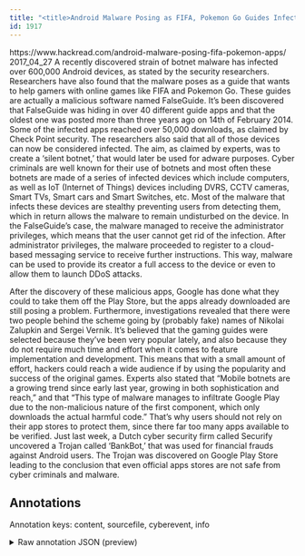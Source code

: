 ```yaml
---
title: "<title>Android Malware Posing as FIFA, Pokemon Go Guides Infected 600,000 Devices</title>"
id: 1917
---
```


<title>Android Malware Posing as FIFA, Pokemon Go Guides Infected 600,000 Devices</title>
<source> https://www.hackread.com/android-malware-posing-fifa-pokemon-apps/ </source>
<date> 2017_04_27 </date>
<text>
A recently discovered strain of botnet malware has infected over 600,000 Android devices, as stated by the security researchers. Researchers have also found that the malware poses as a guide that wants to help gamers with online games like FIFA and Pokemon Go. These guides are actually a malicious software named FalseGuide.
It’s been discovered that FalseGuide was hiding in over 40 different guide apps and that the oldest one was posted more than three years ago on 14th of February 2014. Some of the infected apps reached over 50,000 downloads, as claimed by Check Point security. The researchers also said that all of those devices can now be considered infected.
The aim, as claimed by experts, was to create a ‘silent botnet,’ that would later be used for adware purposes. Cyber criminals are well known for their use of botnets and most often these botnets are made of a series of infected devices which include computers, as well as IoT (Internet of Things) devices including DVRS, CCTV cameras, Smart TVs, Smart cars and Smart Switches, etc. Most of the malware that infects these devices are stealthy preventing users from detecting them, which in return allows the malware to remain undisturbed on the device.
In the FalseGuide’s case, the malware managed to receive the administrator privileges, which means that the user cannot get rid of the infection. After administrator privileges, the malware proceeded to register to a cloud-based messaging service to receive further instructions. This way, malware can be used to provide its creator a full access to the device or even to allow them to launch DDoS attacks.

After the discovery of these malicious apps, Google has done what they could to take them off the Play Store, but the apps already downloaded are still posing a problem. Furthermore, investigations revealed that there were two people behind the scheme going by (probably fake) names of Nikolai Zalupkin and Sergei Vernik.
It’s believed that the gaming guides were selected because they’ve been very popular lately, and also because they do not require much time and effort when it comes to feature implementation and development. This means that with a small amount of effort, hackers could reach a wide audience if by using the popularity and success of the original games.
Experts also stated that “Mobile botnets are a growing trend since early last year, growing in both sophistication and reach,” and that “This type of malware manages to infiltrate Google Play due to the non-malicious nature of the first component, which only downloads the actual harmful code.” That’s why users should not rely on their app stores to protect them, since there far too many apps available to be verified.
Just last week, a Dutch cyber security firm called Securify uncovered a Trojan called ‘BankBot,’ that was used for financial frauds against Android users. The Trojan was discovered on Google Play Store leading to the conclusion that even official apps stores are not safe from cyber criminals and malware. 
</text>



## Annotations

Annotation keys: content, sourcefile, cyberevent, info

<details>
<summary>Raw annotation JSON (preview)</summary>

```json
{
  "content": "A recently discovered strain of botnet malware has infected over 600,000 Android devices, as stated by the security researchers. Researchers have also found that the malware poses as a guide that wants to help gamers with online games like FIFA and Pokemon Go. These guides are actually a malicious software named FalseGuide. It\u2019s been discovered that FalseGuide was hiding in over 40 different guide apps and that the oldest one was posted more than three years ago on 14th of February 2014. Some of the infected apps reached over 50,000 downloads, as claimed by Check Point security. The researchers also said that all of those devices can now be considered infected. The aim, as claimed by experts, was to create a \u2018silent botnet,\u2019 that would later be used for adware purposes. Cyber criminals are well known for their use\u00a0of botnets and most often these botnets are made of a series of infected devices which include computers, as well as IoT (Internet of Things) devices including DVRS, CCTV cameras, Smart TVs, Smart cars and Smart Switches, etc. Most of the malware that infects these devices are stealthy preventing users from detecting them, which in return allows the malware to remain undisturbed on the device. In the FalseGuide\u2019s case, the malware managed to receive the administrator privileges, which means that the user cannot get rid of the infection. After administrator privileges, the malware proceeded to register to a cloud-based messaging service to receive further instructions. This way, malware can be used to provide its creator a full access to the device or even to allow them to launch DDoS attacks.  After the discovery of these malicious apps, Google has done what they could to take them off the Play Store, but the apps already downloaded are still posing a problem. Furthermore, investigations revealed that there were two people behind the scheme going by (probably fake) names of Nikolai Zalupkin and Sergei Vernik. It\u2019s believed that the gaming guides were selected because they\u2019ve been very popular lately, and also because they do not require much time and effort when it comes to feature implementation and development. This means that with a small amount of effort, hackers could reach a wide audience if by using the popularity and success of the original games. Experts also stated that \u201cMobile botnets are a growing trend since early last year, growing in both sophistication and reach,\u201d and that \u201cThis type of malware manages to infiltrate Google Play due to the non-malicious nature of the first component, which only downloads the actual harmful code.\u201d That\u2019s why users should not rely on their app stores to protect them, since there far too many apps available to be verified. Just last week, a Dutch cyber security firm called Securify uncovered a Trojan called \u2018BankBot,\u2019 that was used for financial frauds against Android users. The Trojan was discovered on Google Play Store leading to the conclusion that even official apps stores are not safe from cyber criminals and malware.\u00a0",
  "sourcefile": "1917.txt",
  "cyberevent": {
    "hopper": [
      {
        "index": 0,
        "events": [
          {
            "index": "E1",
            "type": "Attack",
            "realis": "Actual",
            "nugget": {
              "startOffset": 174,
              "index": "T1",
              "endOffset": 182,
              "text": "poses as"
            },
            "argument": [
              {
                "index": "T2",
                "text": "the malware",
                "endOffset": 173,
                "role": {
                  "type": "Tool"
                },
                "startOffset": 162,
                "type": "Malware"
              },
              {
                "index": "T3",
                "text": "a guide",
                "endOffset": 190,
                "role": {
                  "type": "Trusted-Entity"
```
</details>

